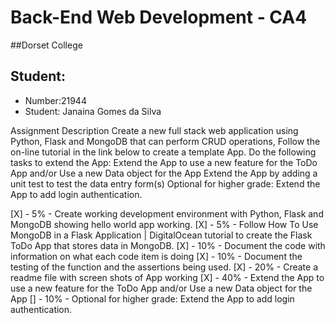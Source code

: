 # Back-End Web Development - CA4

##Dorset College

## Student:

- Number:21944
- Student: Janaina Gomes da Silva

Assignment Description
Create a new full stack web application using Python, Flask and MongoDB that can perform CRUD operations, Follow the on-line tutorial in the link below to create a template App.  Do the following tasks to extend the App:
Extend the App to use a new feature for the ToDo App and/or Use a new Data object for the App
Extend the App by adding a unit test to test the data entry form(s)
Optional for higher grade:  Extend the App to add login authentication.


[X] - 5% - Create working development environment with Python, Flask and MongoDB showing hello world app working.
[X] - 5% - Follow How To Use MongoDB in a Flask Application | DigitalOcean tutorial to create the Flask ToDo App that stores data in MongoDB.
[X] - 10% - Document the code with information on what each code item is doing
[X] - 10% - Document the testing of the function and the assertions being used.
[X] - 20% - Create a readme file with screen shots of App working
[X] - 40% - Extend the App to use a new feature for the ToDo App and/or Use a new Data object for the App
[] - 10% - Optional for higher grade:  Extend the App to add login authentication.

